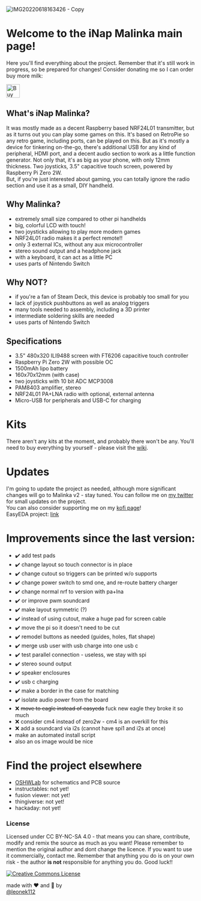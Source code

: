 ![IMG20220618163426 - Copy](https://user-images.githubusercontent.com/36605644/174472050-c643f2aa-f4e9-433c-a007-6438bcb5a908.jpg)

# Welcome to the iNap Malinka main page!
Here you'll find everything about the project. Remember that it's still work in progress, so be prepared for changes!
Consider donating me so I can order buy more milk:

<a href='https://ko-fi.com/V7V2B5527' target='_blank'><img height='36' style='border:0px;height:36px;' src='https://cdn.ko-fi.com/cdn/kofi3.png?v=3' border='0' alt='Buy Me a Coffee at ko-fi.com' /></a>

## What's iNap Malinka?
It was mostly made as a decent Raspberry based NRF24L01 transmitter, but as it turns out you can play some games on this. It's based on RetroPie so any retro game, including ports, can be played on this. But as it's mostly a device for tinkering on-the-go, there's additional USB for any kind of peripheral, HDMI port, and a decent audio section to work as a little function generator.
Not only that, it's as big as your phone, with only 12mm thickness. Two joysticks, 3.5" capacitive touch screen, powered by Raspberry Pi Zero 2W.  
But, if you're just interested about gaming, you can totally ignore the radio section and use it as a small, DIY handheld.

## Why Malinka?
* extremely small size compared to other pi handhelds
* big, colorful LCD with touch!
* two joysticks allowing to play more modern games
* NRF24L01 radio makes it a perfect remote!!
* only 3 external ICs, without any aux microcontroller
* stereo sound output and a headphone jack
* with a keyboard, it can act as a little PC
* uses parts of Nintendo Switch
## Why NOT?
* if you're a fan of Steam Deck, this device is probably too small for you
* lack of joystick pushbuttons as well as analog triggers
* many tools needed to assembly, including a 3D printer
* intermediate soldering skills are needed
* uses parts of Nintendo Switch

## Specifications
* 3.5" 480x320 ILI9488 screen with FT6206 capacitive touch controller
* Raspberry Pi Zero 2W with possible OC
* 1500mAh lipo battery
* 160x70x12mm (with case)
* two joysticks with 10 bit ADC MCP3008
* PAM8403 amplifier, stereo
* NRF24L01 PA+LNA radio with optional, external antenna
* Micro-USB for peripherals and USB-C for charging
# Kits
There aren't any kits at the moment, and probably there won't be any. You'll need to buy everything by yourself - please visit the [wiki](https://github.com/Leoneq/iNapMalinka/wiki).
# Updates
I'm going to update the project as needed, although more significant changes will go to Malinka v2 - stay tuned. You can follow me on [my twitter](https://twitter.com/leoneq112) for small updates on the project.  
You can also consider supporting me on my [kofi page](https://ko-fi.com/leoneq)!  
EasyEDA project: [link](https://oshwlab.com/leoneq/konsola)

# Improvements since the last version:
* ✔️ add test pads  
* ✔️ change layout so touch connector is in place  
* ✔️ change cutout so triggers can be printed w/o supports  
* ✔️ change power switch to smd one, and re-route battery charger
* ✔️ change normal nrf to version with pa+lna
* ✔️ or improve pwm soundcard
* ✔️ make layout symmetric (?)
* ✔️ instead of using cutout, make a huge pad for screen cable
* ✔️ move the pi so it doesn't need to be cut
* ✔️ remodel buttons as needed (guides, holes, flat shape)
* ✔️ merge usb user with usb charge into one usb c
* ✔️ test parallel connection - useless, we stay with spi
* ✔️ stereo sound output
* ✔️ speaker enclosures 
* ✔️ usb c charging
* ✔️ make a border in the case for matching
* ✔️ isolate audio power from the board
* ❌ <s>move to eagle instead of easyeda</s> fuck new eagle they broke it so much 
* ❌ consider cm4 instead of zero2w - cm4 is an overkill for this
* ❌ add a soundcard via i2s (cannot have spi1 and i2s at once)
* make an automated install script
* also an os image would be nice

# Find the project elsewhere
* [OSHWLab](https://oshwlab.com/leoneq/konsola) for schematics and PCB source
* instructables: not yet!
* fusion viewer: not yet!
* thingiverse: not yet!
* hackaday: not yet!

### License
Licensed under CC BY-NC-SA 4.0 - that means you can share, contribute, modify and remix the source as much as you want!
Please remember to mention the original author and dont change the licence. If you want to use it commercially, contact me. 
Remember that anything you do is on your own risk - the author **is not** responsible for anything you do. Good luck!!  

<a rel="license" href="http://creativecommons.org/licenses/by-nc-sa/4.0/"><img alt="Creative Commons License" style="border-width:0" src="https://i.creativecommons.org/l/by-nc-sa/4.0/88x31.png" /></a>

made with ❤ and 🥛 by  
[@leonek112](https://twitter.com/leoneq112)
